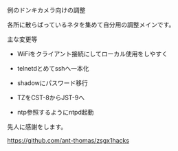 例のドンキカメラ向けの調整

各所に散らばっているネタを集めて自分用の調整メインです。

主な変更等

* WiFiをクライアント接続にしてローカル使用をしやすく

* telnetdとめてsshへ一本化

- shadowにパスワード移行

- TZをCST-8からJST-9へ

- ntp参照するようにntpd起動



先人に感謝をします。

https://github.com/ant-thomas/zsgx1hacks